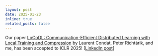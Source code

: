 ```yaml
---
layout: post
date: 2025-01-23
inline: true
related_posts: false
---
```



Our paper [LoCoDL: Communication-Efficient Distributed Learning with Local Training and Compression](https://arxiv.org/abs/2403.04348)
by Laurent Condat, Peter Richtárik, and me,
has been accepted to ICLR 2025!
[<a href="https://www.linkedin.com/posts/arto-maranjyan_locodl-communication-efficient-distributed-activity-7288696256976089089-Wd02?utm_source=share&utm_medium=member_desktop">LinkedIn post</a>]

